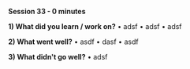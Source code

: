 **Session 33 - 0 minutes**

**1) What did you learn / work on?**
• adsf
• adsf
• adsf

**2) What went well?**
• asdf
• dasf
• asdf

**3) What didn't go well?**
• adsf

